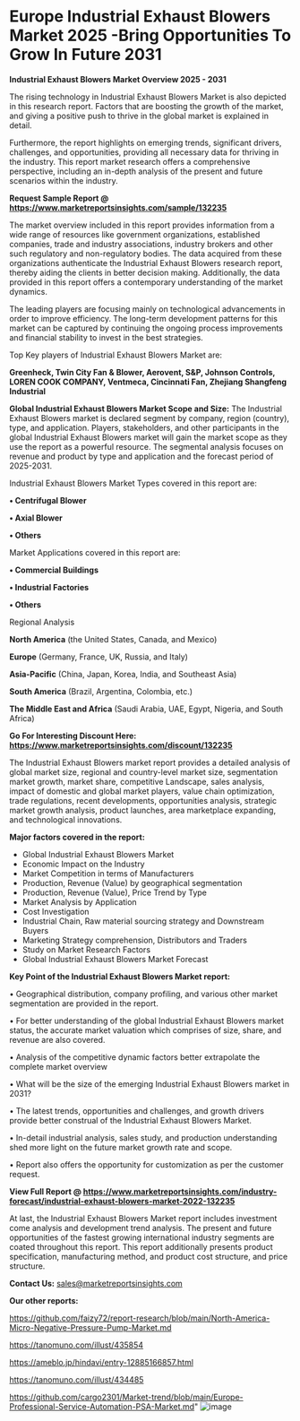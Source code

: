 # Europe Industrial Exhaust Blowers Market 2025 -Bring Opportunities To Grow In Future 2031

<Strong> Industrial Exhaust Blowers Market Overview 2025 - 2031</strong>

The rising technology in Industrial Exhaust Blowers Market is also depicted in this research report. Factors that are boosting the growth of the market, and giving a positive push to thrive in the global market is explained in detail.

Furthermore, the report highlights on emerging trends, significant drivers, challenges, and opportunities, providing all necessary data for thriving in the industry. This report market research offers a comprehensive perspective, including an in-depth analysis of the present and future scenarios within the industry.

<strong>Request Sample Report @ <a href=https://www.marketreportsinsights.com/sample/132235>https://www.marketreportsinsights.com/sample/132235</a></strong>

The market overview included in this report provides information from a wide range of resources like government organizations, established companies, trade and industry associations, industry brokers and other such regulatory and non-regulatory bodies. The data acquired from these organizations authenticate the Industrial Exhaust Blowers research report, thereby aiding the clients in better decision making. Additionally, the data provided in this report offers a contemporary understanding of the market dynamics.

The leading players are focusing mainly on technological advancements in order to improve efficiency. The long-term development patterns for this market can be captured by continuing the ongoing process improvements and financial stability to invest in the best strategies.

Top Key players of Industrial Exhaust Blowers Market are:

<strong>Greenheck, Twin City Fan & Blower, Aerovent, S&P, Johnson Controls, LOREN COOK COMPANY, Ventmeca, Cincinnati Fan, Zhejiang Shangfeng Industrial</strong>

<strong><b>Global Industrial Exhaust Blowers Market Scope and Size:</b></strong>
The Industrial Exhaust Blowers market is declared segment by company, region (country), type, and application. Players, stakeholders, and other participants in the global Industrial Exhaust Blowers market will gain the market scope as they use the report as a powerful resource. The segmental analysis focuses on revenue and product by type and application and the forecast period of 2025-2031.

Industrial Exhaust Blowers Market Types covered in this report are:

<strong>• Centrifugal Blower

• Axial Blower

• Others</strong>

Market Applications covered in this report are:

<strong>• Commercial Buildings

• Industrial Factories

• Others</strong> 

Regional Analysis

<strong>North America</strong> (the United States, Canada, and Mexico)

<strong>Europe</strong> (Germany, France, UK, Russia, and Italy)

<strong>Asia-Pacific</strong> (China, Japan, Korea, India, and Southeast Asia)

<strong>South America</strong> (Brazil, Argentina, Colombia, etc.)

<strong>The Middle East and Africa</strong> (Saudi Arabia, UAE, Egypt, Nigeria, and South Africa)

<strong>Go For Interesting Discount Here: <a href=https://www.marketreportsinsights.com/discount/132235>https://www.marketreportsinsights.com/discount/132235</a></strong>

The Industrial Exhaust Blowers market report provides a detailed analysis of global market size, regional and country-level market size, segmentation market growth, market share, competitive Landscape, sales analysis, impact of domestic and global market players, value chain optimization, trade regulations, recent developments, opportunities analysis, strategic market growth analysis, product launches, area marketplace expanding, and technological innovations.

<strong><b>Major factors covered in the report:</b></strong>
<ul>
  <li>Global Industrial Exhaust Blowers Market </li>
  <li>Economic Impact on the Industry</li>
  <li>Market Competition in terms of Manufacturers</li>
  <li>Production, Revenue (Value) by geographical segmentation</li>
  <li>Production, Revenue (Value), Price Trend by Type</li>
  <li>Market Analysis by Application</li>
  <li>Cost Investigation</li>
  <li>Industrial Chain, Raw material sourcing strategy and Downstream Buyers</li>
  <li>Marketing Strategy comprehension, Distributors and Traders</li>
  <li>Study on Market Research Factors</li>
  <li>Global Industrial Exhaust Blowers Market Forecast</li>
</ul>

<strong><b>Key Point of the Industrial Exhaust Blowers Market report:</b></strong>

• Geographical distribution, company profiling, and various other market segmentation are provided in the report.

• For better understanding of the global Industrial Exhaust Blowers market status, the accurate market valuation which comprises of size, share, and revenue are also covered.

• Analysis of the competitive dynamic factors better extrapolate the complete market overview

• What will be the size of the emerging Industrial Exhaust Blowers market in 2031?

• The latest trends, opportunities and challenges, and growth drivers provide better construal of the Industrial Exhaust Blowers Market.

• In-detail industrial analysis, sales study, and production understanding shed more light on the future market growth rate and scope.

• Report also offers the opportunity for customization as per the customer request.

<strong><b>View Full Report @ <a href=https://www.marketreportsinsights.com/industry-forecast/industrial-exhaust-blowers-market-2022-132235>https://www.marketreportsinsights.com/industry-forecast/industrial-exhaust-blowers-market-2022-132235</a></b></strong>


At last, the Industrial Exhaust Blowers Market report includes investment come analysis and development trend analysis. The present and future opportunities of the fastest growing international industry segments are coated throughout this report. This report additionally presents product specification, manufacturing method, and product cost structure, and price structure.

<strong>Contact Us:</strong>
sales@marketreportsinsights.com

<strong>Our other reports:</strong>

<a href=https://github.com/faizy72/report-research/blob/main/North-America-Micro-Negative-Pressure-Pump-Market.md>https://github.com/faizy72/report-research/blob/main/North-America-Micro-Negative-Pressure-Pump-Market.md</a>

<a href=https://tanomuno.com/illust/435854>https://tanomuno.com/illust/435854</a>

<a href=https://ameblo.jp/hindavi/entry-12885166857.html>https://ameblo.jp/hindavi/entry-12885166857.html</a>

<a href=https://tanomuno.com/illust/434485>https://tanomuno.com/illust/434485</a>

<a href=https://github.com/cargo2301/Market-trend/blob/main/Europe-Professional-Service-Automation-PSA-Market.md>https://github.com/cargo2301/Market-trend/blob/main/Europe-Professional-Service-Automation-PSA-Market.md</a>"
![image](https://github.com/user-attachments/assets/20324d8c-6ee5-47bc-be65-c58540e2409e)
